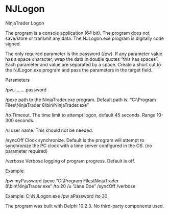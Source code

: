 # NJLogon
NinjaTrader Logon

The program is a console application (64 bit). The program does not save/store or transmit any data. The NJLogon.exe program is digitally code signed.

The only required parameter is the password (/pw).
If any parameter value has a space character, wrap the data in double quotes “this has spaces”.
Each parameter and value are separated by a space.
Create a short cut to the NJLogon.exe program and pass the parameters in the target field.

Parameters

/pw..........password

/pexe        path to the NinjaTrader.exe program.
             Default path is: “C:\Program Files\NinjaTrader 8\bin\NinjaTrader.exe”

/to          Timeout. The time limit to attempt logon, default 45 seconds. Range 10-300 seconds. 

/u           user name. This should not be needed. 

/syncOff     Clock synchronize. 
             Default is the program will attempt to synchronize the PC clock with a time server configured in the OS. (no parameter required)

/verbose     Verbose logging of program progress. Default is off.

Example:

/pw	myPassword
/pexe	“C:\Program Files\NinjaTrader 8\bin\NinjaTrader.exe”
/to	20
/u	“Jane Doe”
/syncOff
/verbose	

Example:
C:\NJLogon.exe /pw aPassword /to 30 

The program was built with Delphi 10.2.3.
No third-party components used.

